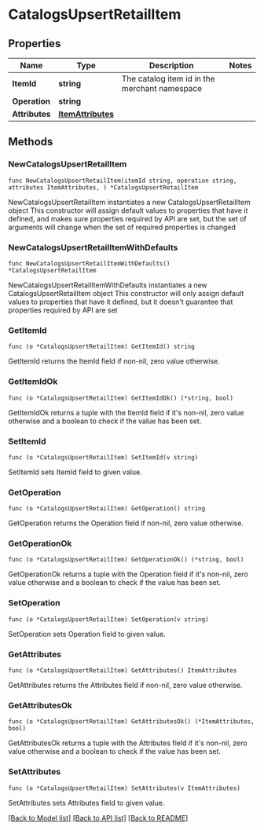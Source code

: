 # CatalogsUpsertRetailItem

## Properties

Name | Type | Description | Notes
------------ | ------------- | ------------- | -------------
**ItemId** | **string** | The catalog item id in the merchant namespace | 
**Operation** | **string** |  | 
**Attributes** | [**ItemAttributes**](ItemAttributes.md) |  | 

## Methods

### NewCatalogsUpsertRetailItem

`func NewCatalogsUpsertRetailItem(itemId string, operation string, attributes ItemAttributes, ) *CatalogsUpsertRetailItem`

NewCatalogsUpsertRetailItem instantiates a new CatalogsUpsertRetailItem object
This constructor will assign default values to properties that have it defined,
and makes sure properties required by API are set, but the set of arguments
will change when the set of required properties is changed

### NewCatalogsUpsertRetailItemWithDefaults

`func NewCatalogsUpsertRetailItemWithDefaults() *CatalogsUpsertRetailItem`

NewCatalogsUpsertRetailItemWithDefaults instantiates a new CatalogsUpsertRetailItem object
This constructor will only assign default values to properties that have it defined,
but it doesn't guarantee that properties required by API are set

### GetItemId

`func (o *CatalogsUpsertRetailItem) GetItemId() string`

GetItemId returns the ItemId field if non-nil, zero value otherwise.

### GetItemIdOk

`func (o *CatalogsUpsertRetailItem) GetItemIdOk() (*string, bool)`

GetItemIdOk returns a tuple with the ItemId field if it's non-nil, zero value otherwise
and a boolean to check if the value has been set.

### SetItemId

`func (o *CatalogsUpsertRetailItem) SetItemId(v string)`

SetItemId sets ItemId field to given value.


### GetOperation

`func (o *CatalogsUpsertRetailItem) GetOperation() string`

GetOperation returns the Operation field if non-nil, zero value otherwise.

### GetOperationOk

`func (o *CatalogsUpsertRetailItem) GetOperationOk() (*string, bool)`

GetOperationOk returns a tuple with the Operation field if it's non-nil, zero value otherwise
and a boolean to check if the value has been set.

### SetOperation

`func (o *CatalogsUpsertRetailItem) SetOperation(v string)`

SetOperation sets Operation field to given value.


### GetAttributes

`func (o *CatalogsUpsertRetailItem) GetAttributes() ItemAttributes`

GetAttributes returns the Attributes field if non-nil, zero value otherwise.

### GetAttributesOk

`func (o *CatalogsUpsertRetailItem) GetAttributesOk() (*ItemAttributes, bool)`

GetAttributesOk returns a tuple with the Attributes field if it's non-nil, zero value otherwise
and a boolean to check if the value has been set.

### SetAttributes

`func (o *CatalogsUpsertRetailItem) SetAttributes(v ItemAttributes)`

SetAttributes sets Attributes field to given value.



[[Back to Model list]](../README.md#documentation-for-models) [[Back to API list]](../README.md#documentation-for-api-endpoints) [[Back to README]](../README.md)


